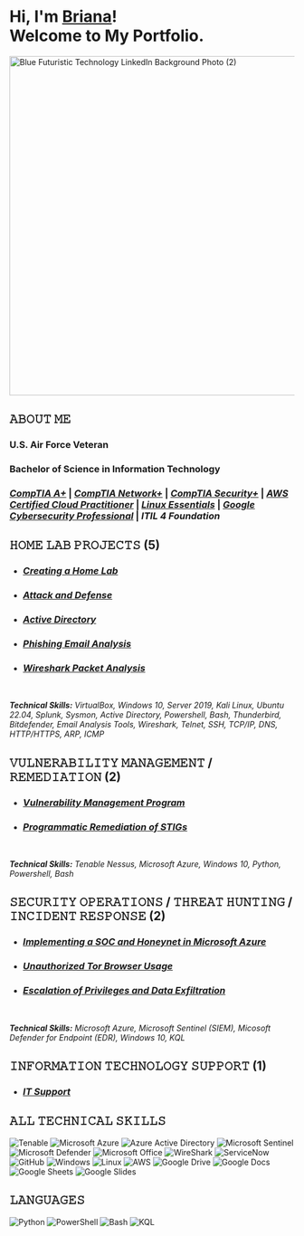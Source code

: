 <h1>Hi, I'm <a href="https://www.linkedin.com/in/brianalwillis/">Briana</a>!<br>Welcome to My Portfolio.</h1>

<img width="2000" height="600" alt="Blue Futuristic Technology LinkedIn Background Photo (2)" src="https://github.com/user-attachments/assets/39f05744-86ea-4379-a38a-29a349e6114b" /></br>

## 𝙰𝙱𝙾𝚄𝚃 𝙼𝙴

### U.S. Air Force Veteran
### Bachelor of Science in Information Technology
### [*CompTIA A+*](https://www.credly.com/earner/earned/badge/b053f3c0-6e80-4d2e-bb8c-f8f4f8172a40) | [*CompTIA Network+*](https://www.credly.com/earner/earned/badge/8ca33678-28c0-4119-b5b4-822a320eb803) | [*CompTIA Security+*](https://www.credly.com/earner/earned/badge/da5ce54c-26da-4b7e-849b-182c826863c5) | [*AWS Certified Cloud Practitioner*](https://www.credly.com/earner/earned/badge/6f187de9-6d92-4634-b4a7-d0c02943d1af) | [*Linux Essentials*](https://www.credly.com/earner/earned/badge/043dea14-3383-4b88-86bd-e26f7be1d630) | [*Google Cybersecurity Professional*](https://www.credly.com/earner/earned/badge/bbe5b941-760f-4552-803f-c85c04d2a9c9) | *ITIL 4 Foundation*

## 𝙷𝙾𝙼𝙴 𝙻𝙰𝙱 𝙿𝚁𝙾𝙹𝙴𝙲𝚃𝚂 (5)

- ### [*Creating a Home Lab*](https://github.com/brianalwillis/virtual-home-lab/blob/main/README.md) 
- ### [*Attack and Defense*](https://github.com/brianalwillis/virtual-home-lab/blob/main/attack-defend.md) 
- ### [*Active Directory*](https://github.com/brianalwillis/virtual-home-lab/blob/main/active-directory.md) 
- ### [*Phishing Email Analysis*](https://github.com/brianalwillis/phishing-email-analysis/blob/main/README.md)
- ### [*Wireshark Packet Analysis*](https://github.com/brianalwillis/wireshark-packet-analysis/tree/main)
</br>

***Technical Skills:*** *VirtualBox, Windows 10, Server 2019, Kali Linux, Ubuntu 22.04, Splunk, Sysmon, Active Directory, Powershell, Bash, Thunderbird, Bitdefender, Email Analysis Tools, Wireshark, Telnet, SSH, TCP/IP, DNS, HTTP/HTTPS, ARP, ICMP*

## 𝚅𝚄𝙻𝙽𝙴𝚁𝙰𝙱𝙸𝙻𝙸𝚃𝚈 𝙼𝙰𝙽𝙰𝙶𝙴𝙼𝙴𝙽𝚃 / 𝚁𝙴𝙼𝙴𝙳𝙸𝙰𝚃𝙸𝙾𝙽 (2)

- ### [*Vulnerability Management Program*](https://github.com/brianalwillis/vulnerability-management-program) 
- ### [*Programmatic Remediation of STIGs*](https://github.com/brianalwillis/programmatic-vulnerability-remediation)
</br>

***Technical Skills:*** *Tenable Nessus, Microsoft Azure, Windows 10, Python, Powershell, Bash*

## 𝚂𝙴𝙲𝚄𝚁𝙸𝚃𝚈 𝙾𝙿𝙴𝚁𝙰𝚃𝙸𝙾𝙽𝚂 / 𝚃𝙷𝚁𝙴𝙰𝚃 𝙷𝚄𝙽𝚃𝙸𝙽𝙶 / 𝙸𝙽𝙲𝙸𝙳𝙴𝙽𝚃 𝚁𝙴𝚂𝙿𝙾𝙽𝚂𝙴 (2)

- ### [*Implementing a SOC and Honeynet in Microsoft Azure*](https://github.com/brianalwillis/soc-honeypot/tree/main)
- ### [*Unauthorized Tor Browser Usage*](https://github.com/brianalwillis/threat-hunting-scenario-tor/blob/main/README.md)
- ### [*Escalation of Privileges and Data Exfiltration*](https://github.com/brianalwillis/incident-response-linux/blob/main/README.md)
</br>

***Technical Skills:*** *Microsoft Azure, Microsoft Sentinel (SIEM), Micosoft Defender for Endpoint (EDR), Windows 10, KQL*

## 𝙸𝙽𝙵𝙾𝚁𝙼𝙰𝚃𝙸𝙾𝙽 𝚃𝙴𝙲𝙷𝙽𝙾𝙻𝙾𝙶𝚈 𝚂𝚄𝙿𝙿𝙾𝚁𝚃 (1)

- ### [*IT Support*](https://docs.google.com/document/d/1WcZ9Qxq9uVz84WpdCy7kYp1DztAs-bsZckTrtxtLlHM/edit?tab=t.0)

## 𝙰𝙻𝙻 𝚃𝙴𝙲𝙷𝙽𝙸𝙲𝙰𝙻 𝚂𝙺𝙸𝙻𝙻𝚂

![Tenable](https://img.shields.io/badge/-Tenable-242B75?style=flat-square&logo=Tenable) 
![Microsoft Azure](https://img.shields.io/badge/-Microsoft_Azure-0078D4?style=flat-square&logo=Microsoft_Azure)
![Azure Active Directory](https://img.shields.io/badge/-Azure_Active_Directory-0b7cdf?style=flat-square&logo=Azure_Active_Directory)
![Microsoft Sentinel](https://img.shields.io/badge/-Microsoft_Sentinel-5cb2f1?style=flat-square&logo=Microsoft_Sentinel)
![Microsoft Defender](https://img.shields.io/badge/-Microsoft_Defender-1087da?style=flat-square&logo=Microsoft_Defender)
![Microsoft Office](https://img.shields.io/badge/-Microsoft_Office_365-7557a4?style=flat-square&logo=Microsoft_Office_365)
![WireShark](https://img.shields.io/badge/-WireShark-8abbd4?style=flat-square&logo=WireShark)
![ServiceNow](https://img.shields.io/badge/-ServiceNow-85b7a4?style=flat-square&logo=ServiceNow)
![GitHub](https://img.shields.io/badge/-GitHub-181717?style=flat-square&logo=github)
![Windows](https://img.shields.io/badge/-Windows-0078d7?style=flat-square&logo=Windows)
![Linux](https://img.shields.io/badge/-Linux-FCC624?style=flat-square&logo=linux&logoColor=black)
![AWS](https://img.shields.io/badge/-AWS-1d242e?style=flat-square&logo=AWS)
![Google Drive](https://img.shields.io/badge/-Google_Drive-4285F4?style=flat-square&logo=GoogleDrive&logoColor=white)
![Google Docs](https://img.shields.io/badge/-Google_Docs-4285F4?style=flat-square&logo=GoogleDocs&logoColor=white)
![Google Sheets](https://img.shields.io/badge/-Google_Sheets-34A853?style=flat-square&logo=GoogleSheets&logoColor=white)
![Google Slides](https://img.shields.io/badge/-Google_Slides-FBBC04?style=flat-square&logo=GoogleSlides&logoColor=black)

## 𝙻𝙰𝙽𝙶𝚄𝙰𝙶𝙴𝚂

![Python](https://img.shields.io/badge/-Python-3776AB?style=flat-square&logo=Python&logoColor=white)
![PowerShell](https://img.shields.io/badge/-Powershell-5793fa?style=flat-square&logo=Powershell)
![Bash](https://img.shields.io/badge/-Bash-4EAA25?style=flat-square&logo=gnubash&logoColor=white)
![KQL](https://img.shields.io/badge/-KQL-36336e?style=flat-square&logo=KQL)
